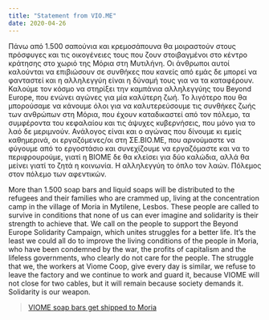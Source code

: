```yaml
---
title: "Statement from VIO.ME"
date: 2020-04-26
---
```


Πάνω από 1.500 σαπούνια και κρεμοσάπουνα θα μοιραστούν στους πρόσφυγες και τις οικογένειες τους που ζουν στοιβαγμένοι στο κέντρο κράτησης στο χωριό της Μόρια στη Μυτιλήνη. Οι άνθρωποι αυτοί καλούνται να επιβιώσουν σε συνθήκες που κανείς από εμάς δε μπορεί να φανταστεί και η αλληλεγγύη είναι η δύναμή τους για να τα καταφέρουν. Καλούμε τον κόσμο να στηρίξει την καμπάνια αλληλεγγύης του Beyond Europe, που ενώνει αγώνες για μία καλύτερη ζωή. Το λιγότερο που θα μπορούσαμε να κάνουμε όλοι για να καλυτερεύσουμε τις συνθήκες ζωής των ανθρώπων στη Μόρια, που έχουν καταδικαστεί από τον πόλεμο, τα συμφέροντα του κεφαλαίου και τις άψυχες κυβερνήσεις, που μόνο για το λαό δε μεριμνούν. Ανάλογος είναι και ο αγώνας που δίνουμε κι εμείς καθημερινά, οι εργαζόμενες/οι στη ΣΕ.ΒΙΟ.ΜΕ, που αρνούμαστε να φύγουμε από το εργοστάσιο και συνεχίζουμε να εργαζόμαστε και να το περιφρουρούμε, γιατί η ΒΙΟΜΕ δε θα κλείσει για δύο καλώδια, αλλά θα μείνει γιατί το ζητά η κοινωνία.
Η αλληλεγγύη το όπλο τον λαών. Πόλεμος στον πόλεμο των αφεντικών.

More than 1.500 soap bars and liquid soaps will be distributed to the refugees and their families who are crammed up, living at the concentration camp in the village of Moria in Mytilene, Lesbos. These people are called to survive in conditions that none of us can ever imagine and solidarity is their strength to achieve that. We call on the people to support the Beyond Europe Solidarity Campaign, which unites struggles for a better life. It’s the least we could all do to improve the living conditions of the people in Moria, who have been condemned by the war, the profits of capitalism and the lifeless governments, who clearly do not care for the people. The struggle that we, the workers at Viome Coop, give every day is similar, we refuse to leave the factory and we continue to work and guard it, because VIOME will not close for two cables, but it will remain because society demands it.
Solidarity is our weapon.

<blockquote class="imgur-embed-pub" lang="en" data-id="a/HduAlCP"  ><a href="//imgur.com/a/HduAlCP">VIOME soap bars get shipped to Moria</a></blockquote><script async src="//s.imgur.com/min/embed.js" charset="utf-8"></script>
